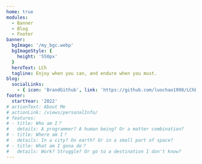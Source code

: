 ```yaml
---
home: true
modules:
  - Banner
  - Blog
  - Footer
banner:
  bgImage: '/my_bgc.webp'
  bgImageStyle: {
    height: '550px'
  }
  heroText: LCh
  tagline: Enjoy when you can, and endure when you must.
blog:
  socialLinks:
    - { icon: 'BrandGithub', link: 'https://github.com/luochao1998/LChBlog.github.io' }
footer:
  startYear: '2022'
# actionText: About Me
# actionLink: /views/personalInfo/
# features:
# - title: Who am I？
#   details: A programmer? A human being? Or a matter combination?
# - title: Where am I？
#   details: In a city? On earth? Or in a small part of space?
# - title: What am I gona do？
#   details: Work? Struggle? Or go to a destination I don't know?
---
```

